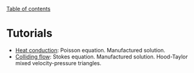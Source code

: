 [Table of contents](https://petrkryslucsd.github.io/Elfel.jl/latest/index.html)

# Tutorials

- [Heat conduction](tut_poisson_q4.md): Poisson equation. Manufactured solution.
- [Colliding flow](tut_stokes_ht_p2_p1_gen.md): Stokes equation. Manufactured solution. Hood-Taylor mixed velocity-pressure triangles.

